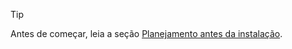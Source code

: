 > [!TIP]
> Antes de começar, leia a seção [Planejamento antes da instalação](../index.md#planning).
